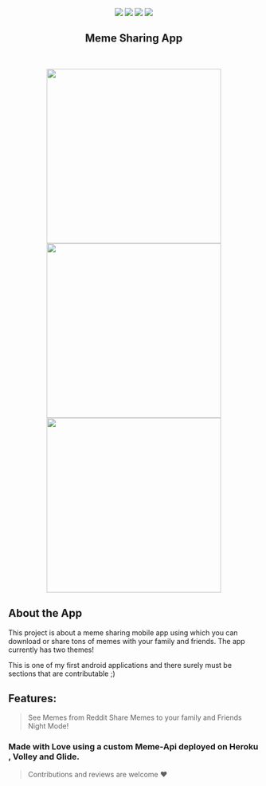 <p align="center">
<img src="https://img.shields.io/github/languages/top/saptarshikolay/Meme_Sharing_App?color=cyan&style=for-the-badge">
<img src="https://img.shields.io/badge/Lightweight-Fast-green?style=for-the-badge">
<img src="https://img.shields.io/github/issues/saptarshikolay/Meme_Sharing_App?color=db0000&label=Issues&style=for-the-badge">
<img src="https://img.shields.io/github/contributors/saptarshikolay/Meme_Sharing_App?color=blueviolet&style=for-the-badge">
</p>

<h2 align="center">Meme Sharing App</h2>

<br />

<p align="center">

<kbd>
<img height="350px" src="https://user-images.githubusercontent.com/52620158/94746905-67ba2a00-039b-11eb-92a9-98c3f8998637.jpeg"/>
</kbd>

<kbd>
<img height="350px" src="https://user-images.githubusercontent.com/52620158/94746907-6983ed80-039b-11eb-8a79-b3265b7df55f.jpeg"/>
</kbd>
<kbd>
<img height="350px" src="https://user-images.githubusercontent.com/55250734/94913080-41dd7400-04c6-11eb-9182-357ea23081a2.jpeg"/>
</kbd>

</p>

## About the App
This project is about a meme sharing mobile app using which you can download or share tons of memes with your family and friends.
The app currently has two themes!

This is one of my first android applications and there surely must be sections that are contributable ;)
## Features:
> See Memes from Reddit
> Share Memes to your family and Friends
> Night Mode!
### Made with Love using a custom Meme-Api deployed on Heroku , Volley and Glide.

> Contributions and reviews are welcome :heart:
